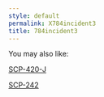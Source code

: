 ```yaml
---
style: default
permalink: X784incident3
title: 784incident3
---
```

You may also like:

[SCP-420-J](http://scp-wiki.net/scp-420-j)

[SCP-242](http://scp-wiki.net/scp-242)
